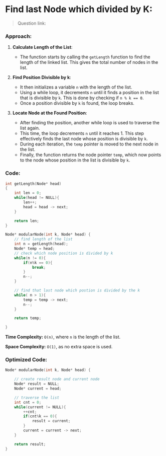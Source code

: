 # Find last Node which divided by K:

> Question link:

### Approach:

1. **Calculate Length of the List**:

   - The function starts by calling the `getLength` function to find the length of the linked list. This gives the total number of nodes in the list.

2. **Find Position Divisible by k**:

   - It then initializes a variable `n` with the length of the list.
   - Using a while loop, it decrements `n` until it finds a position in the list that is divisible by `k`. This is done by checking if `n % k == 0`.
   - Once a position divisible by `k` is found, the loop breaks.

3. **Locate Node at the Found Position**:
   - After finding the position, another while loop is used to traverse the list again.
   - This time, the loop decrements `n` until it reaches 1. This step effectively finds the last node whose position is divisible by `k`.
   - During each iteration, the `temp` pointer is moved to the next node in the list.
   - Finally, the function returns the node pointer `temp`, which now points to the node whose position in the list is divisible by `k`.

### Code:

```C++
int getLength(Node* head)
{
    int len = 0;
    while(head != NULL){
        len++;
        head = head -> next;
    }

    return len;
}

Node* modularNode(int k, Node* head) {
    // find length of the list
    int n = getLength(head);
    Node* temp = head;
    // check which node position is divided by k
    while(n != 0){
        if(n%k == 0){
            break;
        }
        n--;
    }

    // find that last node which postion is divided by the k
    while( n > 1){
        temp = temp -> next;
        n--;
    }

    return temp;

}

```

**Time Complexity:** `O(n)`, where `n` is the length of the list.

**Space Complexity:** `O(1)`, as no extra space is used.

### Optimized Code:

```C++
Node* modularNode(int k, Node* head) {

    // create result node and current node
    Node* result = NULL;
    Node* current = head;

    // traverse the list
    int cnt = 0;
    while(current != NULL){
        ++cnt;
        if(cnt%k == 0){
            result = current;
        }
        current = current -> next;
    }

    return result;
}
```
